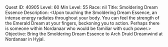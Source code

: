 Quest ID: 40905
Level: 60
Min Level: 55
Race: nil
Title: Smoldering Dream Essence
Description: <Upon touching the Smoldering Dream Essence, an intense energy radiates throughout your body. You can feel the strength of the Emerald Dream at your fingers, beckoning you to action. Perhaps there is someone within Nordanaar who would be familiar with such power.>
Objective: Bring the Smoldering Dream Essence to Arch Druid Dreamwind at Nordanaar in Hyjal.
